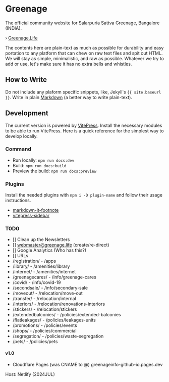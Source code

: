 # Greenage

The official community website for Salarpuria Sattva Greenage, Bangalore (INDIA).

› [Greenage.Life](https://greenage.life)

The contents here are plain-text as much as possible for durability and easy portation to any platform that can chew on raw text files and spit out HTML. We will stay as simple, minimalistic, and raw as possible. Whatever we try to add or use, let's make sure it has no extra bells and whistles.

## How to Write

Do not include any plaform specific snippets, like, Jekyll's `{{ site.baseurl }}`. Write in plain [Markdown](https://en.wikipedia.org/wiki/Markdown) (a better way to write plain-text).

## Development

The current version is powered by [VitePress](https://vitepress.dev). Install the necessary modules to be able to run VitePress. Here is a quick reference for the simplest way to develop locally.

### Command

- Run locally: `npm run docs:dev`
- Build: `npm run docs:build`
- Preview the build: `npm run docs:preview`

### Plugins

Install the needed plugins with `npm i -D plugin-name` and follow their usage instructions.

- [markdown-it-footnote](https://github.com/markdown-it/markdown-it-footnote)
- [vitepress-sidebar](https://github.com/jooy2/vitepress-sidebar)

### T0D0

- [] Clean up the Newsletters
- [] webmaster@greenage.life (create/re-direct)
- [] Google Analytics (Who has this?)
- [] URLs
- /registration/ - /apps
- /library/ - /amenities/library
- /internet/ - /amenities/internet
- /greenagecares/ - /info/greenage-cares
- /covid/ - /info/covid-19
- /secondsale/ - /info/secondary-sale
- /moveout/ - /relocation/move-out
- /transfer/ - /relocation/internal
- /interiors/ - /relocation/renovations-interiors
- /stickers/ - /relocation/stickers
- /extendedbalconies/ - /policies/extended-balconies
- /flatleakages/ - /policies/leakages-units
- /promotions/ - /policies/events
- /shops/ - /policies/commercial
- /segregation/ - /policies/waste-segregation
- /pets/ - /policies/pets

#### v1.0

- Cloudflare Pages (was CNAME to @) greenageinfo-github-io.pages.dev

Host: Netlify (2024JUL)